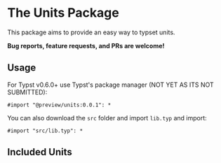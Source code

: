 # The Units Package
This package aims to provide an easy way to typset units. 

**Bug reports, feature requests, and PRs are welcome!**

## Usage
For Typst v0.6.0+ use Typst's package manager (NOT YET AS ITS NOT SUBMITTED):
```
#import "@preview/units:0.0.1": *
```
You can also download the `src` folder and import `lib.typ` and import:
```
#import "src/lib.typ": *
```

## Included Units
